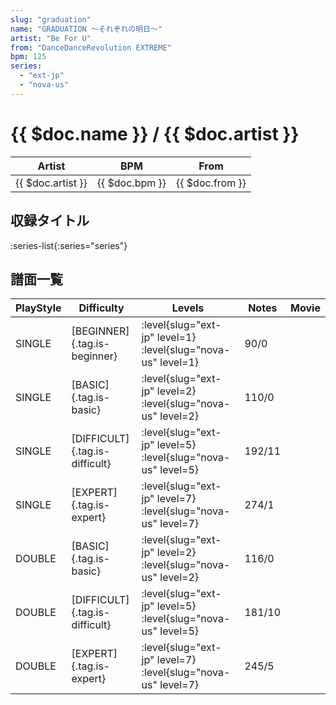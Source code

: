 ```yaml
---
slug: "graduation"
name: "GRADUATION ～それぞれの明日～"
artist: "Be For U"
from: "DanceDanceRevolution EXTREME"
bpm: 125
series:
  - "ext-jp"
  - "nova-us"
---
```


# {{ $doc.name }} / {{ $doc.artist }}

|Artist|BPM|From|
|------|---|----|
|{{ $doc.artist }}|{{ $doc.bpm }}|{{ $doc.from }}|

## 収録タイトル

:series-list{:series="series"}

## 譜面一覧

|PlayStyle|Difficulty|Levels|Notes|Movie|
|---------|----------|------|-----|-----|
|SINGLE|[BEGINNER]{.tag.is-beginner}|<div class="field is-grouped is-grouped-multiline">:level{slug="ext-jp" level=1} :level{slug="nova-us" level=1}</div>|90/0||
|SINGLE|[BASIC]{.tag.is-basic}|<div class="field is-grouped is-grouped-multiline">:level{slug="ext-jp" level=2} :level{slug="nova-us" level=2}</div>|110/0||
|SINGLE|[DIFFICULT]{.tag.is-difficult}|<div class="field is-grouped is-grouped-multiline">:level{slug="ext-jp" level=5} :level{slug="nova-us" level=5}</div>|192/11||
|SINGLE|[EXPERT]{.tag.is-expert}|<div class="field is-grouped is-grouped-multiline">:level{slug="ext-jp" level=7} :level{slug="nova-us" level=7}</div>|274/1||
|DOUBLE|[BASIC]{.tag.is-basic}|<div class="field is-grouped is-grouped-multiline">:level{slug="ext-jp" level=2} :level{slug="nova-us" level=2}</div>|116/0||
|DOUBLE|[DIFFICULT]{.tag.is-difficult}|<div class="field is-grouped is-grouped-multiline">:level{slug="ext-jp" level=5} :level{slug="nova-us" level=5}</div>|181/10||
|DOUBLE|[EXPERT]{.tag.is-expert}|<div class="field is-grouped is-grouped-multiline">:level{slug="ext-jp" level=7} :level{slug="nova-us" level=7}</div>|245/5||
